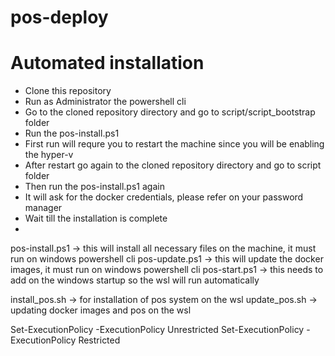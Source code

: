 # pos-deploy
# Automated installation

- Clone this repository
- Run as Administrator the powershell cli
- Go to the cloned repository directory and go to script/script_bootstrap folder
- Run the pos-install.ps1
- First run will requre you to restart the machine since you will be enabling the hyper-v
- After restart go again to the cloned repository directory and go to script folder
- Then run the pos-install.ps1 again
- It will ask for the docker credentials, please refer on your password manager
- Wait till the installation is complete
- 

pos-install.ps1 -> this will install all necessary files on the machine, it must run on windows powershell cli
pos-update.ps1 -> this will update the docker images, it must run on windows powershell cli
pos-start.ps1 -> this needs to add on the windows startup so the wsl will run automatically

install_pos.sh -> for installation of pos system on the wsl
update_pos.sh -> updating docker images and pos on the wsl

Set-ExecutionPolicy -ExecutionPolicy Unrestricted
Set-ExecutionPolicy -ExecutionPolicy Restricted
